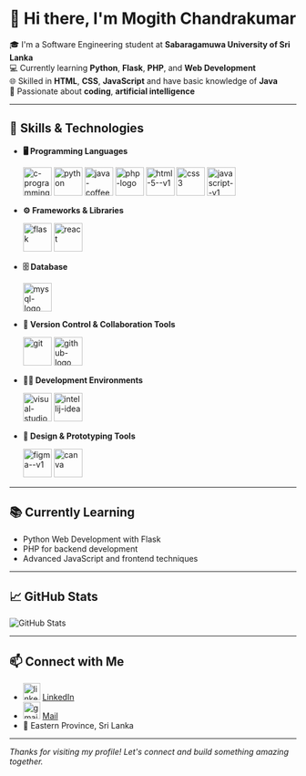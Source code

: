 # 👋 Hi there, I'm Mogith Chandrakumar

🎓 I'm a Software Engineering student at **Sabaragamuwa University of Sri Lanka**  
💻 Currently learning **Python**, **Flask**, **PHP**, and **Web Development**  
🌐 Skilled in **HTML**, **CSS**, **JavaScript** and have basic knowledge of **Java**  
🤖 Passionate about **coding**, **artificial intelligence**

---

## 🚀 Skills & Technologies

- **🖥️ Programming Languages** <br />

   <img width="50" height="50" src="https://img.icons8.com/fluency/48/c-programming.png" alt="c-programming"/>  <img width="50" height="50" src="https://img.icons8.com/fluency/48/python.png" alt="python"/>  <img width="50" height="50" src="https://img.icons8.com/color/48/java-coffee-cup-logo--v1.png" alt="java-coffee-cup-logo--v1"/>  <img width="50" height="50" src="https://img.icons8.com/officel/80/php-logo.png" alt="php-logo"/>  <img width="50" height= "50" src="https://img.icons8.com/color/48/html-5--v1.png" alt="html-5--v1"/>  <img width="50" height="50" src="https://img.icons8.com/color/48/css3.png" alt="css3"/>  <img width="50" height="50" src="https://img.icons8.com/color/48/javascript--v1.png" alt="javascript--v1"/>
- **⚙️ Frameworks & Libraries** <br />

  <img width="50" height="50" src="https://img.icons8.com/nolan/64/flask.png" alt="flask"/>   <img width="50" height="50" src="https://img.icons8.com/officel/80/react.png" alt="react"/>
- **🗄️ Database** <br />

  <img width="50" height="50" src="https://img.icons8.com/color/48/mysql-logo.png" alt="mysql-logo"/>
- **🧰 Version Control & Collaboration Tools** <br />

   <img width="50" height="50" src="https://img.icons8.com/color/48/git.png" alt="git"/>  <img width="50" height="50" src="https://img.icons8.com/3d-fluency/94/github-logo.png" alt="github-logo"/>  
- **🧑‍💻 Development Environments** <br />

   <img width="50" height="50" src="https://img.icons8.com/color/48/visual-studio-code-2019.png" alt="visual-studio-code-2019"/>  <img width="50" height="50" src="https://img.icons8.com/fluency/48/intellij-idea.png" alt="intellij-idea"/>
- **🎨 Design & Prototyping Tools** <br />

  <img width="50" height="50" src="https://img.icons8.com/color/48/figma--v1.png" alt="figma--v1"/>  <img width="50" height="50" src="https://img.icons8.com/fluency/48/canva.png" alt="canva"/>
---

## 📚 Currently Learning

- Python Web Development with Flask
- PHP for backend development
- Advanced JavaScript and frontend techniques

---

## 📈 GitHub Stats

![GitHub Stats](https://github-readme-stats.vercel.app/api?username=mogith-chandrakumar&show_icons=true&theme=tokyonight)

---

## 📫 Connect with Me

- <img width="30" height="30" src="https://img.icons8.com/color/48/linkedin.png" alt="linkedin"/> [LinkedIn](http://www.linkedin.com/in/mogith-chandrakumar)
- <img width="30" height="30" src="https://img.icons8.com/fluency/48/gmail.png" alt="gmail"/> [Mail](mailto:mogith2002@gmail.com)
- 📍 Eastern Province, Sri Lanka

---

_Thanks for visiting my profile! Let's connect and build something amazing together._
